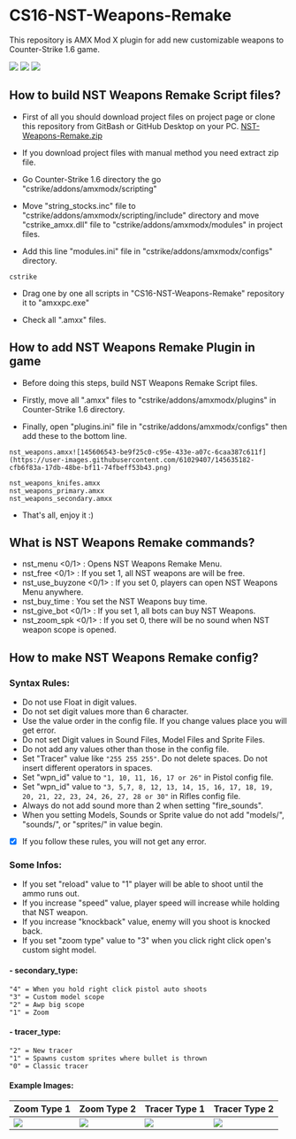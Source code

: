 # CS16-NST-Weapons-Remake
This repository is AMX Mod X plugin for add new customizable weapons to Counter-Strike 1.6 game.

![](https://img.shields.io/badge/language-pawn-a68762?style=flat) ![](https://img.shields.io/badge/game-cs16-yellow?style=flat) ![](https://img.shields.io/badge/license-GNU-green?style=flat)

## How to build NST Weapons Remake Script files?
* First of all you should download project files on project page or clone this repository from GitBash or GitHub Desktop on your PC. [NST-Weapons-Remake.zip](https://github.com/Kruziikrel1/CS16-NST-Weapons-Remake)

* If you download project files with manual method you need extract zip file.

* Go Counter-Strike 1.6 directory the go "cstrike/addons/amxmodx/scripting"

* Move "string_stocks.inc" file to "cstrike/addons/amxmodx/scripting/include" directory and move "cstrike_amxx.dll" file to "cstrike/addons/amxmodx/modules" in project files.

* Add this line "modules.ini" file in "cstrike/addons/amxmodx/configs" directory.
```
cstrike
```

* Drag one by one all scripts in "CS16-NST-Weapons-Remake" repository it to "amxxpc.exe"

* Check all ".amxx" files.

## How to add NST Weapons Remake Plugin in game
* Before doing this steps, build NST Weapons Remake Script files.

* Firstly, move all ".amxx" files to "cstrike/addons/amxmodx/plugins" in Counter-Strike 1.6 directory.

* Finally, open "plugins.ini" file in "cstrike/addons/amxmodx/configs" then add these to the bottom line.
```
nst_weapons.amxx![145606543-be9f25c0-c95e-433e-a07c-6caa387c611f](https://user-images.githubusercontent.com/61029407/145635182-cfb6f83a-17db-48be-bf11-74fbeff53b43.png)

nst_weapons_knifes.amxx
nst_weapons_primary.amxx
nst_weapons_secondary.amxx
```

* That's all, enjoy it :)

## What is NST Weapons Remake commands?
* nst_menu <0/1> : Opens NST Weapons Remake Menu.
* nst_free <0/1> : If you set 1, all NST weapons are will be free.
* nst_use_buyzone <0/1> : If you set 0, players can open NST Weapons Menu anywhere.
* nst_buy_time <Second> : You set the NST Weapons buy time.
* nst_give_bot <0/1> : If you set 1, all bots can buy NST Weapons.
* nst_zoom_spk <0/1> : If you set 0, there will be no sound when NST weapon scope is opened.

## How to make NST Weapons Remake config?
### Syntax Rules:

* Do not use Float in digit values.
* Do not set digit values more than 6 character.
* Use the value order in the config file. If you change values place you will get error.
* Do not set Digit values in Sound Files, Model Files and Sprite Files.
* Do not add any values other than those in the config file.
* Set "Tracer" value like `"255 255 255"`. Do not delete spaces. Do not insert different operators in spaces.
* Set "wpn_id" value to `"1, 10, 11, 16, 17 or 26"` in Pistol config file. 
* Set "wpn_id" value to `"3, 5,7, 8, 12, 13, 14, 15, 16, 17, 18, 19, 20, 21, 22, 23, 24, 26, 27, 28 or 30"`
  in Rifles config file.
* Always do not add sound more than 2 when setting "fire_sounds".
* When you setting Models, Sounds or Sprite value do not add "models/", "sounds/", or "sprites/" in value begin.

- [x] If you follow these rules, you will not get any error.
  
### Some Infos:
- If you set "reload" value to "1" player will be able to shoot until the ammo runs out.
- If you increase "speed" value, player speed will increase while holding that NST weapon.
- If you increase "knockback" value, enemy will you shoot is knocked back.
- If you set "zoom type" value to "3" when you click right click open's custom sight model.
 #### - secondary_type:
  ```
"4" = When you hold right click pistol auto shoots
"3" = Custom model scope
"2" = Awp big scope
"1" = Zoom
  ```
 #### - tracer_type:
  ```
"2" = New tracer
"1" = Spawns custom sprites where bullet is thrown
"0" = Classic tracer
  ```
  #### Example Images:
  | Zoom Type 1 | Zoom Type 2 | Tracer Type 1 | Tracer Type 2 |
  |-------------|-------------|---------------|---------------|
  |![](https://user-images.githubusercontent.com/61029407/145606543-be9f25c0-c95e-433e-a07c-6caa387c611f.png)|![](https://user-images.githubusercontent.com/61029407/145606547-1ee78ada-9518-4112-9083-64ea448dea49.png)             |![](https://user-images.githubusercontent.com/61029407/145606552-865bfc80-e52c-4607-ac37-edb956a25638.png)                |![](https://user-images.githubusercontent.com/61029407/145606554-98dbaad5-06c0-47c0-8831-576f1d38fdc7.png)              |
